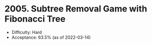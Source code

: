# 2005. Subtree Removal Game with Fibonacci Tree
- Difficulty: Hard
- Acceptance: 63.5% (as of 2022-03-14)
